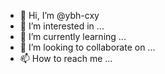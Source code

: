 - 👋 Hi, I’m @ybh-cxy
- 👀 I’m interested in ...
- 🌱 I’m currently learning ...
- 💞️ I’m looking to collaborate on ...
- 📫 How to reach me ...

<!---
ybh-cxy/ybh-cxy is a ✨ special ✨ repository because its `README.md` (this file) appears on your GitHub profile.
You can click the Preview link to take a look at your changes.
--->
